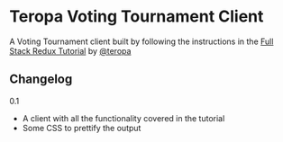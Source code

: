 # Teropa Voting Tournament Client

A Voting Tournament client built by following the instructions in the [Full Stack Redux Tutorial](http://teropa.info/blog/2015/09/10/full-stack-redux-tutorial.html) by [@teropa](https://github.com/teropa)

## Changelog

0.1
  * A client with all the functionality covered in the tutorial
  * Some CSS to prettify the output
